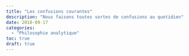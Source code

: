 ```yaml
---
title: "Les confusions courantes"
description: "Nous faisons toutes sortes de confusions au quotidien"
date: 2018-09-17
categories:
  - "Philosophie analytique"
toc: true
draft: true
---
```


